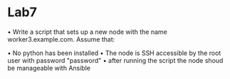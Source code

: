# Lab7

• Write a script that sets up a new node with the name
worker3.example.com. Assume that:

• No python has been installed
• The node is SSH accessible by the root user with password "password"
• after running the script the node shoud be manageable with Ansible

